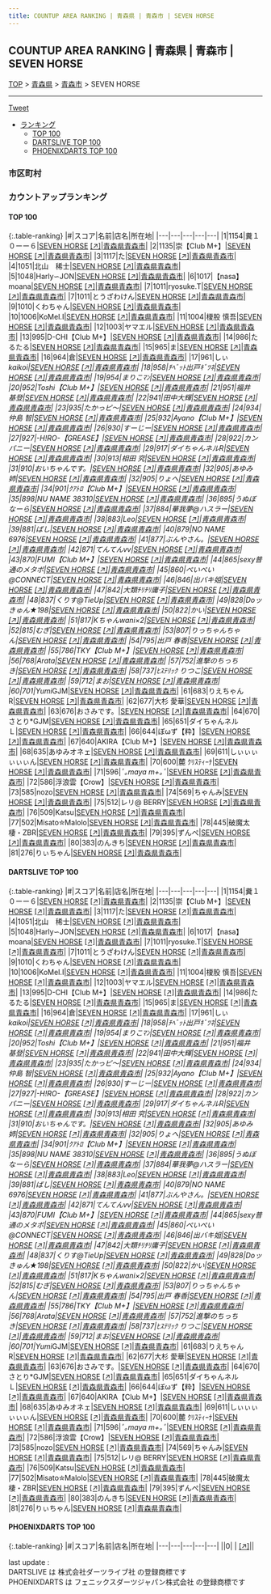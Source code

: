 ```yaml
---
title: COUNTUP AREA RANKING | 青森県 | 青森市 | SEVEN HORSE
---
```

## COUNTUP AREA RANKING | 青森県 | 青森市 | SEVEN HORSE

[TOP](/darts/rank/) > [青森県](/darts/rank/青森県/) > [青森市](/darts/rank/青森県/青森市/) > SEVEN HORSE

___

<a href="https://twitter.com/share?ref_src=twsrc%5Etfw" data-text="COUNTUP AREA RANKING | 青森県青森市SEVEN HORSE" class="twitter-share-button" data-hashtags="DARTSLIVE,PHOENIXDARTS,darts,ダーツ" data-show-count="false">Tweet</a>

* [ランキング](#カウントアップランキング)
    * [TOP 100](#top-100)
    * [DARTSLIVE TOP 100](#dartslive-top-100)
    * [PHOENIXDARTS TOP 100](#phoenixdarts-top-100)

### 市区町村

<ul>

</ul>

### カウントアップランキング

#### TOP 100



{:.table-ranking}
|#|スコア|名前|店名|所在地|
|---|---|---|---|---|
|1|1154|<span class="rank-name-dl">糞１０ーー６</span>|<a href="/darts/rank/shops/f963892b8974731b0d9b047a20a7ba1e.html">SEVEN HORSE</a> <a href="https://search.dartslive.com/jp/shop/f963892b8974731b0d9b047a20a7ba1e">[↗]</a>|<a href="/darts/rank/青森県/青森市">青森県青森市</a>|
|2|1135|<span class="rank-name-dl">崇【Club M+】</span>|<a href="/darts/rank/shops/f963892b8974731b0d9b047a20a7ba1e.html">SEVEN HORSE</a> <a href="https://search.dartslive.com/jp/shop/f963892b8974731b0d9b047a20a7ba1e">[↗]</a>|<a href="/darts/rank/青森県/青森市">青森県青森市</a>|
|3|1117|<span class="rank-name-dl">た</span>|<a href="/darts/rank/shops/f963892b8974731b0d9b047a20a7ba1e.html">SEVEN HORSE</a> <a href="https://search.dartslive.com/jp/shop/f963892b8974731b0d9b047a20a7ba1e">[↗]</a>|<a href="/darts/rank/青森県/青森市">青森県青森市</a>|
|4|1051|<span class="rank-name-dl">北山　稀士</span>|<a href="/darts/rank/shops/f963892b8974731b0d9b047a20a7ba1e.html">SEVEN HORSE</a> <a href="https://search.dartslive.com/jp/shop/f963892b8974731b0d9b047a20a7ba1e">[↗]</a>|<a href="/darts/rank/青森県/青森市">青森県青森市</a>|
|5|1048|<span class="rank-name-dl">Harly∽JON</span>|<a href="/darts/rank/shops/f963892b8974731b0d9b047a20a7ba1e.html">SEVEN HORSE</a> <a href="https://search.dartslive.com/jp/shop/f963892b8974731b0d9b047a20a7ba1e">[↗]</a>|<a href="/darts/rank/青森県/青森市">青森県青森市</a>|
|6|1017|<span class="rank-name-dl">【nasa】moana</span>|<a href="/darts/rank/shops/f963892b8974731b0d9b047a20a7ba1e.html">SEVEN HORSE</a> <a href="https://search.dartslive.com/jp/shop/f963892b8974731b0d9b047a20a7ba1e">[↗]</a>|<a href="/darts/rank/青森県/青森市">青森県青森市</a>|
|7|1011|<span class="rank-name-dl">ryosuke.T</span>|<a href="/darts/rank/shops/f963892b8974731b0d9b047a20a7ba1e.html">SEVEN HORSE</a> <a href="https://search.dartslive.com/jp/shop/f963892b8974731b0d9b047a20a7ba1e">[↗]</a>|<a href="/darts/rank/青森県/青森市">青森県青森市</a>|
|7|1011|<span class="rank-name-dl">とうざわけん</span>|<a href="/darts/rank/shops/f963892b8974731b0d9b047a20a7ba1e.html">SEVEN HORSE</a> <a href="https://search.dartslive.com/jp/shop/f963892b8974731b0d9b047a20a7ba1e">[↗]</a>|<a href="/darts/rank/青森県/青森市">青森県青森市</a>|
|9|1010|<span class="rank-name-dl">くわちゃん</span>|<a href="/darts/rank/shops/f963892b8974731b0d9b047a20a7ba1e.html">SEVEN HORSE</a> <a href="https://search.dartslive.com/jp/shop/f963892b8974731b0d9b047a20a7ba1e">[↗]</a>|<a href="/darts/rank/青森県/青森市">青森県青森市</a>|
|10|1006|<span class="rank-name-dl">KoMeI.I</span>|<a href="/darts/rank/shops/f963892b8974731b0d9b047a20a7ba1e.html">SEVEN HORSE</a> <a href="https://search.dartslive.com/jp/shop/f963892b8974731b0d9b047a20a7ba1e">[↗]</a>|<a href="/darts/rank/青森県/青森市">青森県青森市</a>|
|11|1004|<span class="rank-name-dl">榎股 慎吾</span>|<a href="/darts/rank/shops/f963892b8974731b0d9b047a20a7ba1e.html">SEVEN HORSE</a> <a href="https://search.dartslive.com/jp/shop/f963892b8974731b0d9b047a20a7ba1e">[↗]</a>|<a href="/darts/rank/青森県/青森市">青森県青森市</a>|
|12|1003|<span class="rank-name-dl">ヤマエル</span>|<a href="/darts/rank/shops/f963892b8974731b0d9b047a20a7ba1e.html">SEVEN HORSE</a> <a href="https://search.dartslive.com/jp/shop/f963892b8974731b0d9b047a20a7ba1e">[↗]</a>|<a href="/darts/rank/青森県/青森市">青森県青森市</a>|
|13|995|<span class="rank-name-dl">D-CHI【Club M+】</span>|<a href="/darts/rank/shops/f963892b8974731b0d9b047a20a7ba1e.html">SEVEN HORSE</a> <a href="https://search.dartslive.com/jp/shop/f963892b8974731b0d9b047a20a7ba1e">[↗]</a>|<a href="/darts/rank/青森県/青森市">青森県青森市</a>|
|14|986|<span class="rank-name-dl">たるたる</span>|<a href="/darts/rank/shops/f963892b8974731b0d9b047a20a7ba1e.html">SEVEN HORSE</a> <a href="https://search.dartslive.com/jp/shop/f963892b8974731b0d9b047a20a7ba1e">[↗]</a>|<a href="/darts/rank/青森県/青森市">青森県青森市</a>|
|15|965|<span class="rank-name-dl">ま</span>|<a href="/darts/rank/shops/f963892b8974731b0d9b047a20a7ba1e.html">SEVEN HORSE</a> <a href="https://search.dartslive.com/jp/shop/f963892b8974731b0d9b047a20a7ba1e">[↗]</a>|<a href="/darts/rank/青森県/青森市">青森県青森市</a>|
|16|964|<span class="rank-name-dl">倉</span>|<a href="/darts/rank/shops/f963892b8974731b0d9b047a20a7ba1e.html">SEVEN HORSE</a> <a href="https://search.dartslive.com/jp/shop/f963892b8974731b0d9b047a20a7ba1e">[↗]</a>|<a href="/darts/rank/青森県/青森市">青森県青森市</a>|
|17|961|<span class="rank-name-dl">しぃ*kaikoi</span>|<a href="/darts/rank/shops/f963892b8974731b0d9b047a20a7ba1e.html">SEVEN HORSE</a> <a href="https://search.dartslive.com/jp/shop/f963892b8974731b0d9b047a20a7ba1e">[↗]</a>|<a href="/darts/rank/青森県/青森市">青森県青森市</a>|
|18|958|<span class="rank-name-dl">ﾁﾍﾞｯﾄ出戸ｷﾞﾂﾈ</span>|<a href="/darts/rank/shops/f963892b8974731b0d9b047a20a7ba1e.html">SEVEN HORSE</a> <a href="https://search.dartslive.com/jp/shop/f963892b8974731b0d9b047a20a7ba1e">[↗]</a>|<a href="/darts/rank/青森県/青森市">青森県青森市</a>|
|19|954|<span class="rank-name-dl">まりこﾏﾝ</span>|<a href="/darts/rank/shops/f963892b8974731b0d9b047a20a7ba1e.html">SEVEN HORSE</a> <a href="https://search.dartslive.com/jp/shop/f963892b8974731b0d9b047a20a7ba1e">[↗]</a>|<a href="/darts/rank/青森県/青森市">青森県青森市</a>|
|20|952|<span class="rank-name-dl">Toshi【Club M+】</span>|<a href="/darts/rank/shops/f963892b8974731b0d9b047a20a7ba1e.html">SEVEN HORSE</a> <a href="https://search.dartslive.com/jp/shop/f963892b8974731b0d9b047a20a7ba1e">[↗]</a>|<a href="/darts/rank/青森県/青森市">青森県青森市</a>|
|21|951|<span class="rank-name-dl">福井　基登</span>|<a href="/darts/rank/shops/f963892b8974731b0d9b047a20a7ba1e.html">SEVEN HORSE</a> <a href="https://search.dartslive.com/jp/shop/f963892b8974731b0d9b047a20a7ba1e">[↗]</a>|<a href="/darts/rank/青森県/青森市">青森県青森市</a>|
|22|941|<span class="rank-name-dl">田中大輝</span>|<a href="/darts/rank/shops/f963892b8974731b0d9b047a20a7ba1e.html">SEVEN HORSE</a> <a href="https://search.dartslive.com/jp/shop/f963892b8974731b0d9b047a20a7ba1e">[↗]</a>|<a href="/darts/rank/青森県/青森市">青森県青森市</a>|
|23|935|<span class="rank-name-dl">たかっピ～</span>|<a href="/darts/rank/shops/f963892b8974731b0d9b047a20a7ba1e.html">SEVEN HORSE</a> <a href="https://search.dartslive.com/jp/shop/f963892b8974731b0d9b047a20a7ba1e">[↗]</a>|<a href="/darts/rank/青森県/青森市">青森県青森市</a>|
|24|934|<span class="rank-name-dl">仲島 智</span>|<a href="/darts/rank/shops/f963892b8974731b0d9b047a20a7ba1e.html">SEVEN HORSE</a> <a href="https://search.dartslive.com/jp/shop/f963892b8974731b0d9b047a20a7ba1e">[↗]</a>|<a href="/darts/rank/青森県/青森市">青森県青森市</a>|
|25|932|<span class="rank-name-dl">Ayano【Club M+】</span>|<a href="/darts/rank/shops/f963892b8974731b0d9b047a20a7ba1e.html">SEVEN HORSE</a> <a href="https://search.dartslive.com/jp/shop/f963892b8974731b0d9b047a20a7ba1e">[↗]</a>|<a href="/darts/rank/青森県/青森市">青森県青森市</a>|
|26|930|<span class="rank-name-dl">すーじー</span>|<a href="/darts/rank/shops/f963892b8974731b0d9b047a20a7ba1e.html">SEVEN HORSE</a> <a href="https://search.dartslive.com/jp/shop/f963892b8974731b0d9b047a20a7ba1e">[↗]</a>|<a href="/darts/rank/青森県/青森市">青森県青森市</a>|
|27|927|<span class="rank-name-dl">-H!RO-【GREASE】</span>|<a href="/darts/rank/shops/f963892b8974731b0d9b047a20a7ba1e.html">SEVEN HORSE</a> <a href="https://search.dartslive.com/jp/shop/f963892b8974731b0d9b047a20a7ba1e">[↗]</a>|<a href="/darts/rank/青森県/青森市">青森県青森市</a>|
|28|922|<span class="rank-name-dl">カンパニー</span>|<a href="/darts/rank/shops/f963892b8974731b0d9b047a20a7ba1e.html">SEVEN HORSE</a> <a href="https://search.dartslive.com/jp/shop/f963892b8974731b0d9b047a20a7ba1e">[↗]</a>|<a href="/darts/rank/青森県/青森市">青森県青森市</a>|
|29|917|<span class="rank-name-dl">ダイちゃんネルR</span>|<a href="/darts/rank/shops/f963892b8974731b0d9b047a20a7ba1e.html">SEVEN HORSE</a> <a href="https://search.dartslive.com/jp/shop/f963892b8974731b0d9b047a20a7ba1e">[↗]</a>|<a href="/darts/rank/青森県/青森市">青森県青森市</a>|
|30|913|<span class="rank-name-dl">相田 究</span>|<a href="/darts/rank/shops/f963892b8974731b0d9b047a20a7ba1e.html">SEVEN HORSE</a> <a href="https://search.dartslive.com/jp/shop/f963892b8974731b0d9b047a20a7ba1e">[↗]</a>|<a href="/darts/rank/青森県/青森市">青森県青森市</a>|
|31|910|<span class="rank-name-dl">おいちゃんです。</span>|<a href="/darts/rank/shops/f963892b8974731b0d9b047a20a7ba1e.html">SEVEN HORSE</a> <a href="https://search.dartslive.com/jp/shop/f963892b8974731b0d9b047a20a7ba1e">[↗]</a>|<a href="/darts/rank/青森県/青森市">青森県青森市</a>|
|32|905|<span class="rank-name-dl">あゆみ姉</span>|<a href="/darts/rank/shops/f963892b8974731b0d9b047a20a7ba1e.html">SEVEN HORSE</a> <a href="https://search.dartslive.com/jp/shop/f963892b8974731b0d9b047a20a7ba1e">[↗]</a>|<a href="/darts/rank/青森県/青森市">青森県青森市</a>|
|32|905|<span class="rank-name-dl">りょへ</span>|<a href="/darts/rank/shops/f963892b8974731b0d9b047a20a7ba1e.html">SEVEN HORSE</a> <a href="https://search.dartslive.com/jp/shop/f963892b8974731b0d9b047a20a7ba1e">[↗]</a>|<a href="/darts/rank/青森県/青森市">青森県青森市</a>|
|34|901|<span class="rank-name-dl">ｸｱﾄﾛ【Club M+】</span>|<a href="/darts/rank/shops/f963892b8974731b0d9b047a20a7ba1e.html">SEVEN HORSE</a> <a href="https://search.dartslive.com/jp/shop/f963892b8974731b0d9b047a20a7ba1e">[↗]</a>|<a href="/darts/rank/青森県/青森市">青森県青森市</a>|
|35|898|<span class="rank-name-dl">NU NAME 38310</span>|<a href="/darts/rank/shops/f963892b8974731b0d9b047a20a7ba1e.html">SEVEN HORSE</a> <a href="https://search.dartslive.com/jp/shop/f963892b8974731b0d9b047a20a7ba1e">[↗]</a>|<a href="/darts/rank/青森県/青森市">青森県青森市</a>|
|36|895|<span class="rank-name-dl">うぬぼなーら</span>|<a href="/darts/rank/shops/f963892b8974731b0d9b047a20a7ba1e.html">SEVEN HORSE</a> <a href="https://search.dartslive.com/jp/shop/f963892b8974731b0d9b047a20a7ba1e">[↗]</a>|<a href="/darts/rank/青森県/青森市">青森県青森市</a>|
|37|884|<span class="rank-name-dl">華我夢@ハスラー</span>|<a href="/darts/rank/shops/f963892b8974731b0d9b047a20a7ba1e.html">SEVEN HORSE</a> <a href="https://search.dartslive.com/jp/shop/f963892b8974731b0d9b047a20a7ba1e">[↗]</a>|<a href="/darts/rank/青森県/青森市">青森県青森市</a>|
|38|883|<span class="rank-name-dl">Leo</span>|<a href="/darts/rank/shops/f963892b8974731b0d9b047a20a7ba1e.html">SEVEN HORSE</a> <a href="https://search.dartslive.com/jp/shop/f963892b8974731b0d9b047a20a7ba1e">[↗]</a>|<a href="/darts/rank/青森県/青森市">青森県青森市</a>|
|39|881|<span class="rank-name-dl">ばし</span>|<a href="/darts/rank/shops/f963892b8974731b0d9b047a20a7ba1e.html">SEVEN HORSE</a> <a href="https://search.dartslive.com/jp/shop/f963892b8974731b0d9b047a20a7ba1e">[↗]</a>|<a href="/darts/rank/青森県/青森市">青森県青森市</a>|
|40|879|<span class="rank-name-dl">NO NAME 6976</span>|<a href="/darts/rank/shops/f963892b8974731b0d9b047a20a7ba1e.html">SEVEN HORSE</a> <a href="https://search.dartslive.com/jp/shop/f963892b8974731b0d9b047a20a7ba1e">[↗]</a>|<a href="/darts/rank/青森県/青森市">青森県青森市</a>|
|41|877|<span class="rank-name-dl">ぶんやさん。</span>|<a href="/darts/rank/shops/f963892b8974731b0d9b047a20a7ba1e.html">SEVEN HORSE</a> <a href="https://search.dartslive.com/jp/shop/f963892b8974731b0d9b047a20a7ba1e">[↗]</a>|<a href="/darts/rank/青森県/青森市">青森県青森市</a>|
|42|871|<span class="rank-name-dl">てんてんvv</span>|<a href="/darts/rank/shops/f963892b8974731b0d9b047a20a7ba1e.html">SEVEN HORSE</a> <a href="https://search.dartslive.com/jp/shop/f963892b8974731b0d9b047a20a7ba1e">[↗]</a>|<a href="/darts/rank/青森県/青森市">青森県青森市</a>|
|43|870|<span class="rank-name-dl">FUMI【Club M+】</span>|<a href="/darts/rank/shops/f963892b8974731b0d9b047a20a7ba1e.html">SEVEN HORSE</a> <a href="https://search.dartslive.com/jp/shop/f963892b8974731b0d9b047a20a7ba1e">[↗]</a>|<a href="/darts/rank/青森県/青森市">青森県青森市</a>|
|44|865|<span class="rank-name-dl">sexy普通のメタボ</span>|<a href="/darts/rank/shops/f963892b8974731b0d9b047a20a7ba1e.html">SEVEN HORSE</a> <a href="https://search.dartslive.com/jp/shop/f963892b8974731b0d9b047a20a7ba1e">[↗]</a>|<a href="/darts/rank/青森県/青森市">青森県青森市</a>|
|45|860|<span class="rank-name-dl">ぺいぺい@CONNECT</span>|<a href="/darts/rank/shops/f963892b8974731b0d9b047a20a7ba1e.html">SEVEN HORSE</a> <a href="https://search.dartslive.com/jp/shop/f963892b8974731b0d9b047a20a7ba1e">[↗]</a>|<a href="/darts/rank/青森県/青森市">青森県青森市</a>|
|46|846|<span class="rank-name-dl">出バキ姐</span>|<a href="/darts/rank/shops/f963892b8974731b0d9b047a20a7ba1e.html">SEVEN HORSE</a> <a href="https://search.dartslive.com/jp/shop/f963892b8974731b0d9b047a20a7ba1e">[↗]</a>|<a href="/darts/rank/青森県/青森市">青森県青森市</a>|
|47|842|<span class="rank-name-dl">大類ﾁﾘﾁﾘ庸子</span>|<a href="/darts/rank/shops/f963892b8974731b0d9b047a20a7ba1e.html">SEVEN HORSE</a> <a href="https://search.dartslive.com/jp/shop/f963892b8974731b0d9b047a20a7ba1e">[↗]</a>|<a href="/darts/rank/青森県/青森市">青森県青森市</a>|
|48|837|<span class="rank-name-dl">くりす@TieUp</span>|<a href="/darts/rank/shops/f963892b8974731b0d9b047a20a7ba1e.html">SEVEN HORSE</a> <a href="https://search.dartslive.com/jp/shop/f963892b8974731b0d9b047a20a7ba1e">[↗]</a>|<a href="/darts/rank/青森県/青森市">青森県青森市</a>|
|49|828|<span class="rank-name-dl">Doッきゅん★198</span>|<a href="/darts/rank/shops/f963892b8974731b0d9b047a20a7ba1e.html">SEVEN HORSE</a> <a href="https://search.dartslive.com/jp/shop/f963892b8974731b0d9b047a20a7ba1e">[↗]</a>|<a href="/darts/rank/青森県/青森市">青森県青森市</a>|
|50|822|<span class="rank-name-dl">かい</span>|<a href="/darts/rank/shops/f963892b8974731b0d9b047a20a7ba1e.html">SEVEN HORSE</a> <a href="https://search.dartslive.com/jp/shop/f963892b8974731b0d9b047a20a7ba1e">[↗]</a>|<a href="/darts/rank/青森県/青森市">青森県青森市</a>|
|51|817|<span class="rank-name-dl">Kちゃんwani×2</span>|<a href="/darts/rank/shops/f963892b8974731b0d9b047a20a7ba1e.html">SEVEN HORSE</a> <a href="https://search.dartslive.com/jp/shop/f963892b8974731b0d9b047a20a7ba1e">[↗]</a>|<a href="/darts/rank/青森県/青森市">青森県青森市</a>|
|52|815|<span class="rank-name-dl">むぎ</span>|<a href="/darts/rank/shops/f963892b8974731b0d9b047a20a7ba1e.html">SEVEN HORSE</a> <a href="https://search.dartslive.com/jp/shop/f963892b8974731b0d9b047a20a7ba1e">[↗]</a>|<a href="/darts/rank/青森県/青森市">青森県青森市</a>|
|53|807|<span class="rank-name-dl">りっちゃんちゃん</span>|<a href="/darts/rank/shops/f963892b8974731b0d9b047a20a7ba1e.html">SEVEN HORSE</a> <a href="https://search.dartslive.com/jp/shop/f963892b8974731b0d9b047a20a7ba1e">[↗]</a>|<a href="/darts/rank/青森県/青森市">青森県青森市</a>|
|54|795|<span class="rank-name-dl">出戸 春香</span>|<a href="/darts/rank/shops/f963892b8974731b0d9b047a20a7ba1e.html">SEVEN HORSE</a> <a href="https://search.dartslive.com/jp/shop/f963892b8974731b0d9b047a20a7ba1e">[↗]</a>|<a href="/darts/rank/青森県/青森市">青森県青森市</a>|
|55|786|<span class="rank-name-dl">TKY【Club M+】</span>|<a href="/darts/rank/shops/f963892b8974731b0d9b047a20a7ba1e.html">SEVEN HORSE</a> <a href="https://search.dartslive.com/jp/shop/f963892b8974731b0d9b047a20a7ba1e">[↗]</a>|<a href="/darts/rank/青森県/青森市">青森県青森市</a>|
|56|768|<span class="rank-name-dl">Arata</span>|<a href="/darts/rank/shops/f963892b8974731b0d9b047a20a7ba1e.html">SEVEN HORSE</a> <a href="https://search.dartslive.com/jp/shop/f963892b8974731b0d9b047a20a7ba1e">[↗]</a>|<a href="/darts/rank/青森県/青森市">青森県青森市</a>|
|57|752|<span class="rank-name-dl">進撃のちっちき</span>|<a href="/darts/rank/shops/f963892b8974731b0d9b047a20a7ba1e.html">SEVEN HORSE</a> <a href="https://search.dartslive.com/jp/shop/f963892b8974731b0d9b047a20a7ba1e">[↗]</a>|<a href="/darts/rank/青森県/青森市">青森県青森市</a>|
|58|737|<span class="rank-name-dl">ﾋｽﾃﾘｯｸ りつこ</span>|<a href="/darts/rank/shops/f963892b8974731b0d9b047a20a7ba1e.html">SEVEN HORSE</a> <a href="https://search.dartslive.com/jp/shop/f963892b8974731b0d9b047a20a7ba1e">[↗]</a>|<a href="/darts/rank/青森県/青森市">青森県青森市</a>|
|59|712|<span class="rank-name-dl">まお</span>|<a href="/darts/rank/shops/f963892b8974731b0d9b047a20a7ba1e.html">SEVEN HORSE</a> <a href="https://search.dartslive.com/jp/shop/f963892b8974731b0d9b047a20a7ba1e">[↗]</a>|<a href="/darts/rank/青森県/青森市">青森県青森市</a>|
|60|701|<span class="rank-name-dl">Yumi*GJM</span>|<a href="/darts/rank/shops/f963892b8974731b0d9b047a20a7ba1e.html">SEVEN HORSE</a> <a href="https://search.dartslive.com/jp/shop/f963892b8974731b0d9b047a20a7ba1e">[↗]</a>|<a href="/darts/rank/青森県/青森市">青森県青森市</a>|
|61|683|<span class="rank-name-dl">りえちゃんR</span>|<a href="/darts/rank/shops/f963892b8974731b0d9b047a20a7ba1e.html">SEVEN HORSE</a> <a href="https://search.dartslive.com/jp/shop/f963892b8974731b0d9b047a20a7ba1e">[↗]</a>|<a href="/darts/rank/青森県/青森市">青森県青森市</a>|
|62|677|<span class="rank-name-dl">大杉 愛華</span>|<a href="/darts/rank/shops/f963892b8974731b0d9b047a20a7ba1e.html">SEVEN HORSE</a> <a href="https://search.dartslive.com/jp/shop/f963892b8974731b0d9b047a20a7ba1e">[↗]</a>|<a href="/darts/rank/青森県/青森市">青森県青森市</a>|
|63|676|<span class="rank-name-dl">おさみです。</span>|<a href="/darts/rank/shops/f963892b8974731b0d9b047a20a7ba1e.html">SEVEN HORSE</a> <a href="https://search.dartslive.com/jp/shop/f963892b8974731b0d9b047a20a7ba1e">[↗]</a>|<a href="/darts/rank/青森県/青森市">青森県青森市</a>|
|64|670|<span class="rank-name-dl">さとり*GJM</span>|<a href="/darts/rank/shops/f963892b8974731b0d9b047a20a7ba1e.html">SEVEN HORSE</a> <a href="https://search.dartslive.com/jp/shop/f963892b8974731b0d9b047a20a7ba1e">[↗]</a>|<a href="/darts/rank/青森県/青森市">青森県青森市</a>|
|65|651|<span class="rank-name-dl">ダイちゃんネルＬ</span>|<a href="/darts/rank/shops/f963892b8974731b0d9b047a20a7ba1e.html">SEVEN HORSE</a> <a href="https://search.dartslive.com/jp/shop/f963892b8974731b0d9b047a20a7ba1e">[↗]</a>|<a href="/darts/rank/青森県/青森市">青森県青森市</a>|
|66|644|<span class="rank-name-dl">ぼωず【粋】</span>|<a href="/darts/rank/shops/f963892b8974731b0d9b047a20a7ba1e.html">SEVEN HORSE</a> <a href="https://search.dartslive.com/jp/shop/f963892b8974731b0d9b047a20a7ba1e">[↗]</a>|<a href="/darts/rank/青森県/青森市">青森県青森市</a>|
|67|640|<span class="rank-name-dl">AKIRA【Club M+】</span>|<a href="/darts/rank/shops/f963892b8974731b0d9b047a20a7ba1e.html">SEVEN HORSE</a> <a href="https://search.dartslive.com/jp/shop/f963892b8974731b0d9b047a20a7ba1e">[↗]</a>|<a href="/darts/rank/青森県/青森市">青森県青森市</a>|
|68|635|<span class="rank-name-dl">あゆみオネェ</span>|<a href="/darts/rank/shops/f963892b8974731b0d9b047a20a7ba1e.html">SEVEN HORSE</a> <a href="https://search.dartslive.com/jp/shop/f963892b8974731b0d9b047a20a7ba1e">[↗]</a>|<a href="/darts/rank/青森県/青森市">青森県青森市</a>|
|69|611|<span class="rank-name-dl">しぃぃぃぃぃぃん</span>|<a href="/darts/rank/shops/f963892b8974731b0d9b047a20a7ba1e.html">SEVEN HORSE</a> <a href="https://search.dartslive.com/jp/shop/f963892b8974731b0d9b047a20a7ba1e">[↗]</a>|<a href="/darts/rank/青森県/青森市">青森県青森市</a>|
|70|600|<span class="rank-name-dl">麓 ｸﾘｽﾃｨｰﾅ</span>|<a href="/darts/rank/shops/f963892b8974731b0d9b047a20a7ba1e.html">SEVEN HORSE</a> <a href="https://search.dartslive.com/jp/shop/f963892b8974731b0d9b047a20a7ba1e">[↗]</a>|<a href="/darts/rank/青森県/青森市">青森県青森市</a>|
|71|596|<span class="rank-name-dl">*ﾟ｡maya m+｡ﾟ*</span>|<a href="/darts/rank/shops/f963892b8974731b0d9b047a20a7ba1e.html">SEVEN HORSE</a> <a href="https://search.dartslive.com/jp/shop/f963892b8974731b0d9b047a20a7ba1e">[↗]</a>|<a href="/darts/rank/青森県/青森市">青森県青森市</a>|
|72|586|<span class="rank-name-dl">浮浪雲【Crow】</span>|<a href="/darts/rank/shops/f963892b8974731b0d9b047a20a7ba1e.html">SEVEN HORSE</a> <a href="https://search.dartslive.com/jp/shop/f963892b8974731b0d9b047a20a7ba1e">[↗]</a>|<a href="/darts/rank/青森県/青森市">青森県青森市</a>|
|73|585|<span class="rank-name-dl">nozo</span>|<a href="/darts/rank/shops/f963892b8974731b0d9b047a20a7ba1e.html">SEVEN HORSE</a> <a href="https://search.dartslive.com/jp/shop/f963892b8974731b0d9b047a20a7ba1e">[↗]</a>|<a href="/darts/rank/青森県/青森市">青森県青森市</a>|
|74|569|<span class="rank-name-dl">ちゃんみ</span>|<a href="/darts/rank/shops/f963892b8974731b0d9b047a20a7ba1e.html">SEVEN HORSE</a> <a href="https://search.dartslive.com/jp/shop/f963892b8974731b0d9b047a20a7ba1e">[↗]</a>|<a href="/darts/rank/青森県/青森市">青森県青森市</a>|
|75|512|<span class="rank-name-dl">レリ@ BERRY</span>|<a href="/darts/rank/shops/f963892b8974731b0d9b047a20a7ba1e.html">SEVEN HORSE</a> <a href="https://search.dartslive.com/jp/shop/f963892b8974731b0d9b047a20a7ba1e">[↗]</a>|<a href="/darts/rank/青森県/青森市">青森県青森市</a>|
|76|509|<span class="rank-name-dl">Katsu</span>|<a href="/darts/rank/shops/f963892b8974731b0d9b047a20a7ba1e.html">SEVEN HORSE</a> <a href="https://search.dartslive.com/jp/shop/f963892b8974731b0d9b047a20a7ba1e">[↗]</a>|<a href="/darts/rank/青森県/青森市">青森県青森市</a>|
|77|502|<span class="rank-name-dl">Misato✮Malolo</span>|<a href="/darts/rank/shops/f963892b8974731b0d9b047a20a7ba1e.html">SEVEN HORSE</a> <a href="https://search.dartslive.com/jp/shop/f963892b8974731b0d9b047a20a7ba1e">[↗]</a>|<a href="/darts/rank/青森県/青森市">青森県青森市</a>|
|78|445|<span class="rank-name-dl">破魔太棲・ZBR</span>|<a href="/darts/rank/shops/f963892b8974731b0d9b047a20a7ba1e.html">SEVEN HORSE</a> <a href="https://search.dartslive.com/jp/shop/f963892b8974731b0d9b047a20a7ba1e">[↗]</a>|<a href="/darts/rank/青森県/青森市">青森県青森市</a>|
|79|395|<span class="rank-name-dl">ずんぺ</span>|<a href="/darts/rank/shops/f963892b8974731b0d9b047a20a7ba1e.html">SEVEN HORSE</a> <a href="https://search.dartslive.com/jp/shop/f963892b8974731b0d9b047a20a7ba1e">[↗]</a>|<a href="/darts/rank/青森県/青森市">青森県青森市</a>|
|80|383|<span class="rank-name-dl">のんきち</span>|<a href="/darts/rank/shops/f963892b8974731b0d9b047a20a7ba1e.html">SEVEN HORSE</a> <a href="https://search.dartslive.com/jp/shop/f963892b8974731b0d9b047a20a7ba1e">[↗]</a>|<a href="/darts/rank/青森県/青森市">青森県青森市</a>|
|81|276|<span class="rank-name-dl">りぃちゃん</span>|<a href="/darts/rank/shops/f963892b8974731b0d9b047a20a7ba1e.html">SEVEN HORSE</a> <a href="https://search.dartslive.com/jp/shop/f963892b8974731b0d9b047a20a7ba1e">[↗]</a>|<a href="/darts/rank/青森県/青森市">青森県青森市</a>|


#### DARTSLIVE TOP 100



{:.table-ranking}
|#|スコア|名前|店名|所在地|
|---|---|---|---|---|
|1|1154|<span class="rank-name-dl">糞１０ーー６</span>|<a href="/darts/rank/shops/f963892b8974731b0d9b047a20a7ba1e.html">SEVEN HORSE</a> <a href="https://search.dartslive.com/jp/shop/f963892b8974731b0d9b047a20a7ba1e">[↗]</a>|<a href="/darts/rank/青森県/青森市">青森県青森市</a>|
|2|1135|<span class="rank-name-dl">崇【Club M+】</span>|<a href="/darts/rank/shops/f963892b8974731b0d9b047a20a7ba1e.html">SEVEN HORSE</a> <a href="https://search.dartslive.com/jp/shop/f963892b8974731b0d9b047a20a7ba1e">[↗]</a>|<a href="/darts/rank/青森県/青森市">青森県青森市</a>|
|3|1117|<span class="rank-name-dl">た</span>|<a href="/darts/rank/shops/f963892b8974731b0d9b047a20a7ba1e.html">SEVEN HORSE</a> <a href="https://search.dartslive.com/jp/shop/f963892b8974731b0d9b047a20a7ba1e">[↗]</a>|<a href="/darts/rank/青森県/青森市">青森県青森市</a>|
|4|1051|<span class="rank-name-dl">北山　稀士</span>|<a href="/darts/rank/shops/f963892b8974731b0d9b047a20a7ba1e.html">SEVEN HORSE</a> <a href="https://search.dartslive.com/jp/shop/f963892b8974731b0d9b047a20a7ba1e">[↗]</a>|<a href="/darts/rank/青森県/青森市">青森県青森市</a>|
|5|1048|<span class="rank-name-dl">Harly∽JON</span>|<a href="/darts/rank/shops/f963892b8974731b0d9b047a20a7ba1e.html">SEVEN HORSE</a> <a href="https://search.dartslive.com/jp/shop/f963892b8974731b0d9b047a20a7ba1e">[↗]</a>|<a href="/darts/rank/青森県/青森市">青森県青森市</a>|
|6|1017|<span class="rank-name-dl">【nasa】moana</span>|<a href="/darts/rank/shops/f963892b8974731b0d9b047a20a7ba1e.html">SEVEN HORSE</a> <a href="https://search.dartslive.com/jp/shop/f963892b8974731b0d9b047a20a7ba1e">[↗]</a>|<a href="/darts/rank/青森県/青森市">青森県青森市</a>|
|7|1011|<span class="rank-name-dl">ryosuke.T</span>|<a href="/darts/rank/shops/f963892b8974731b0d9b047a20a7ba1e.html">SEVEN HORSE</a> <a href="https://search.dartslive.com/jp/shop/f963892b8974731b0d9b047a20a7ba1e">[↗]</a>|<a href="/darts/rank/青森県/青森市">青森県青森市</a>|
|7|1011|<span class="rank-name-dl">とうざわけん</span>|<a href="/darts/rank/shops/f963892b8974731b0d9b047a20a7ba1e.html">SEVEN HORSE</a> <a href="https://search.dartslive.com/jp/shop/f963892b8974731b0d9b047a20a7ba1e">[↗]</a>|<a href="/darts/rank/青森県/青森市">青森県青森市</a>|
|9|1010|<span class="rank-name-dl">くわちゃん</span>|<a href="/darts/rank/shops/f963892b8974731b0d9b047a20a7ba1e.html">SEVEN HORSE</a> <a href="https://search.dartslive.com/jp/shop/f963892b8974731b0d9b047a20a7ba1e">[↗]</a>|<a href="/darts/rank/青森県/青森市">青森県青森市</a>|
|10|1006|<span class="rank-name-dl">KoMeI.I</span>|<a href="/darts/rank/shops/f963892b8974731b0d9b047a20a7ba1e.html">SEVEN HORSE</a> <a href="https://search.dartslive.com/jp/shop/f963892b8974731b0d9b047a20a7ba1e">[↗]</a>|<a href="/darts/rank/青森県/青森市">青森県青森市</a>|
|11|1004|<span class="rank-name-dl">榎股 慎吾</span>|<a href="/darts/rank/shops/f963892b8974731b0d9b047a20a7ba1e.html">SEVEN HORSE</a> <a href="https://search.dartslive.com/jp/shop/f963892b8974731b0d9b047a20a7ba1e">[↗]</a>|<a href="/darts/rank/青森県/青森市">青森県青森市</a>|
|12|1003|<span class="rank-name-dl">ヤマエル</span>|<a href="/darts/rank/shops/f963892b8974731b0d9b047a20a7ba1e.html">SEVEN HORSE</a> <a href="https://search.dartslive.com/jp/shop/f963892b8974731b0d9b047a20a7ba1e">[↗]</a>|<a href="/darts/rank/青森県/青森市">青森県青森市</a>|
|13|995|<span class="rank-name-dl">D-CHI【Club M+】</span>|<a href="/darts/rank/shops/f963892b8974731b0d9b047a20a7ba1e.html">SEVEN HORSE</a> <a href="https://search.dartslive.com/jp/shop/f963892b8974731b0d9b047a20a7ba1e">[↗]</a>|<a href="/darts/rank/青森県/青森市">青森県青森市</a>|
|14|986|<span class="rank-name-dl">たるたる</span>|<a href="/darts/rank/shops/f963892b8974731b0d9b047a20a7ba1e.html">SEVEN HORSE</a> <a href="https://search.dartslive.com/jp/shop/f963892b8974731b0d9b047a20a7ba1e">[↗]</a>|<a href="/darts/rank/青森県/青森市">青森県青森市</a>|
|15|965|<span class="rank-name-dl">ま</span>|<a href="/darts/rank/shops/f963892b8974731b0d9b047a20a7ba1e.html">SEVEN HORSE</a> <a href="https://search.dartslive.com/jp/shop/f963892b8974731b0d9b047a20a7ba1e">[↗]</a>|<a href="/darts/rank/青森県/青森市">青森県青森市</a>|
|16|964|<span class="rank-name-dl">倉</span>|<a href="/darts/rank/shops/f963892b8974731b0d9b047a20a7ba1e.html">SEVEN HORSE</a> <a href="https://search.dartslive.com/jp/shop/f963892b8974731b0d9b047a20a7ba1e">[↗]</a>|<a href="/darts/rank/青森県/青森市">青森県青森市</a>|
|17|961|<span class="rank-name-dl">しぃ*kaikoi</span>|<a href="/darts/rank/shops/f963892b8974731b0d9b047a20a7ba1e.html">SEVEN HORSE</a> <a href="https://search.dartslive.com/jp/shop/f963892b8974731b0d9b047a20a7ba1e">[↗]</a>|<a href="/darts/rank/青森県/青森市">青森県青森市</a>|
|18|958|<span class="rank-name-dl">ﾁﾍﾞｯﾄ出戸ｷﾞﾂﾈ</span>|<a href="/darts/rank/shops/f963892b8974731b0d9b047a20a7ba1e.html">SEVEN HORSE</a> <a href="https://search.dartslive.com/jp/shop/f963892b8974731b0d9b047a20a7ba1e">[↗]</a>|<a href="/darts/rank/青森県/青森市">青森県青森市</a>|
|19|954|<span class="rank-name-dl">まりこﾏﾝ</span>|<a href="/darts/rank/shops/f963892b8974731b0d9b047a20a7ba1e.html">SEVEN HORSE</a> <a href="https://search.dartslive.com/jp/shop/f963892b8974731b0d9b047a20a7ba1e">[↗]</a>|<a href="/darts/rank/青森県/青森市">青森県青森市</a>|
|20|952|<span class="rank-name-dl">Toshi【Club M+】</span>|<a href="/darts/rank/shops/f963892b8974731b0d9b047a20a7ba1e.html">SEVEN HORSE</a> <a href="https://search.dartslive.com/jp/shop/f963892b8974731b0d9b047a20a7ba1e">[↗]</a>|<a href="/darts/rank/青森県/青森市">青森県青森市</a>|
|21|951|<span class="rank-name-dl">福井　基登</span>|<a href="/darts/rank/shops/f963892b8974731b0d9b047a20a7ba1e.html">SEVEN HORSE</a> <a href="https://search.dartslive.com/jp/shop/f963892b8974731b0d9b047a20a7ba1e">[↗]</a>|<a href="/darts/rank/青森県/青森市">青森県青森市</a>|
|22|941|<span class="rank-name-dl">田中大輝</span>|<a href="/darts/rank/shops/f963892b8974731b0d9b047a20a7ba1e.html">SEVEN HORSE</a> <a href="https://search.dartslive.com/jp/shop/f963892b8974731b0d9b047a20a7ba1e">[↗]</a>|<a href="/darts/rank/青森県/青森市">青森県青森市</a>|
|23|935|<span class="rank-name-dl">たかっピ～</span>|<a href="/darts/rank/shops/f963892b8974731b0d9b047a20a7ba1e.html">SEVEN HORSE</a> <a href="https://search.dartslive.com/jp/shop/f963892b8974731b0d9b047a20a7ba1e">[↗]</a>|<a href="/darts/rank/青森県/青森市">青森県青森市</a>|
|24|934|<span class="rank-name-dl">仲島 智</span>|<a href="/darts/rank/shops/f963892b8974731b0d9b047a20a7ba1e.html">SEVEN HORSE</a> <a href="https://search.dartslive.com/jp/shop/f963892b8974731b0d9b047a20a7ba1e">[↗]</a>|<a href="/darts/rank/青森県/青森市">青森県青森市</a>|
|25|932|<span class="rank-name-dl">Ayano【Club M+】</span>|<a href="/darts/rank/shops/f963892b8974731b0d9b047a20a7ba1e.html">SEVEN HORSE</a> <a href="https://search.dartslive.com/jp/shop/f963892b8974731b0d9b047a20a7ba1e">[↗]</a>|<a href="/darts/rank/青森県/青森市">青森県青森市</a>|
|26|930|<span class="rank-name-dl">すーじー</span>|<a href="/darts/rank/shops/f963892b8974731b0d9b047a20a7ba1e.html">SEVEN HORSE</a> <a href="https://search.dartslive.com/jp/shop/f963892b8974731b0d9b047a20a7ba1e">[↗]</a>|<a href="/darts/rank/青森県/青森市">青森県青森市</a>|
|27|927|<span class="rank-name-dl">-H!RO-【GREASE】</span>|<a href="/darts/rank/shops/f963892b8974731b0d9b047a20a7ba1e.html">SEVEN HORSE</a> <a href="https://search.dartslive.com/jp/shop/f963892b8974731b0d9b047a20a7ba1e">[↗]</a>|<a href="/darts/rank/青森県/青森市">青森県青森市</a>|
|28|922|<span class="rank-name-dl">カンパニー</span>|<a href="/darts/rank/shops/f963892b8974731b0d9b047a20a7ba1e.html">SEVEN HORSE</a> <a href="https://search.dartslive.com/jp/shop/f963892b8974731b0d9b047a20a7ba1e">[↗]</a>|<a href="/darts/rank/青森県/青森市">青森県青森市</a>|
|29|917|<span class="rank-name-dl">ダイちゃんネルR</span>|<a href="/darts/rank/shops/f963892b8974731b0d9b047a20a7ba1e.html">SEVEN HORSE</a> <a href="https://search.dartslive.com/jp/shop/f963892b8974731b0d9b047a20a7ba1e">[↗]</a>|<a href="/darts/rank/青森県/青森市">青森県青森市</a>|
|30|913|<span class="rank-name-dl">相田 究</span>|<a href="/darts/rank/shops/f963892b8974731b0d9b047a20a7ba1e.html">SEVEN HORSE</a> <a href="https://search.dartslive.com/jp/shop/f963892b8974731b0d9b047a20a7ba1e">[↗]</a>|<a href="/darts/rank/青森県/青森市">青森県青森市</a>|
|31|910|<span class="rank-name-dl">おいちゃんです。</span>|<a href="/darts/rank/shops/f963892b8974731b0d9b047a20a7ba1e.html">SEVEN HORSE</a> <a href="https://search.dartslive.com/jp/shop/f963892b8974731b0d9b047a20a7ba1e">[↗]</a>|<a href="/darts/rank/青森県/青森市">青森県青森市</a>|
|32|905|<span class="rank-name-dl">あゆみ姉</span>|<a href="/darts/rank/shops/f963892b8974731b0d9b047a20a7ba1e.html">SEVEN HORSE</a> <a href="https://search.dartslive.com/jp/shop/f963892b8974731b0d9b047a20a7ba1e">[↗]</a>|<a href="/darts/rank/青森県/青森市">青森県青森市</a>|
|32|905|<span class="rank-name-dl">りょへ</span>|<a href="/darts/rank/shops/f963892b8974731b0d9b047a20a7ba1e.html">SEVEN HORSE</a> <a href="https://search.dartslive.com/jp/shop/f963892b8974731b0d9b047a20a7ba1e">[↗]</a>|<a href="/darts/rank/青森県/青森市">青森県青森市</a>|
|34|901|<span class="rank-name-dl">ｸｱﾄﾛ【Club M+】</span>|<a href="/darts/rank/shops/f963892b8974731b0d9b047a20a7ba1e.html">SEVEN HORSE</a> <a href="https://search.dartslive.com/jp/shop/f963892b8974731b0d9b047a20a7ba1e">[↗]</a>|<a href="/darts/rank/青森県/青森市">青森県青森市</a>|
|35|898|<span class="rank-name-dl">NU NAME 38310</span>|<a href="/darts/rank/shops/f963892b8974731b0d9b047a20a7ba1e.html">SEVEN HORSE</a> <a href="https://search.dartslive.com/jp/shop/f963892b8974731b0d9b047a20a7ba1e">[↗]</a>|<a href="/darts/rank/青森県/青森市">青森県青森市</a>|
|36|895|<span class="rank-name-dl">うぬぼなーら</span>|<a href="/darts/rank/shops/f963892b8974731b0d9b047a20a7ba1e.html">SEVEN HORSE</a> <a href="https://search.dartslive.com/jp/shop/f963892b8974731b0d9b047a20a7ba1e">[↗]</a>|<a href="/darts/rank/青森県/青森市">青森県青森市</a>|
|37|884|<span class="rank-name-dl">華我夢@ハスラー</span>|<a href="/darts/rank/shops/f963892b8974731b0d9b047a20a7ba1e.html">SEVEN HORSE</a> <a href="https://search.dartslive.com/jp/shop/f963892b8974731b0d9b047a20a7ba1e">[↗]</a>|<a href="/darts/rank/青森県/青森市">青森県青森市</a>|
|38|883|<span class="rank-name-dl">Leo</span>|<a href="/darts/rank/shops/f963892b8974731b0d9b047a20a7ba1e.html">SEVEN HORSE</a> <a href="https://search.dartslive.com/jp/shop/f963892b8974731b0d9b047a20a7ba1e">[↗]</a>|<a href="/darts/rank/青森県/青森市">青森県青森市</a>|
|39|881|<span class="rank-name-dl">ばし</span>|<a href="/darts/rank/shops/f963892b8974731b0d9b047a20a7ba1e.html">SEVEN HORSE</a> <a href="https://search.dartslive.com/jp/shop/f963892b8974731b0d9b047a20a7ba1e">[↗]</a>|<a href="/darts/rank/青森県/青森市">青森県青森市</a>|
|40|879|<span class="rank-name-dl">NO NAME 6976</span>|<a href="/darts/rank/shops/f963892b8974731b0d9b047a20a7ba1e.html">SEVEN HORSE</a> <a href="https://search.dartslive.com/jp/shop/f963892b8974731b0d9b047a20a7ba1e">[↗]</a>|<a href="/darts/rank/青森県/青森市">青森県青森市</a>|
|41|877|<span class="rank-name-dl">ぶんやさん。</span>|<a href="/darts/rank/shops/f963892b8974731b0d9b047a20a7ba1e.html">SEVEN HORSE</a> <a href="https://search.dartslive.com/jp/shop/f963892b8974731b0d9b047a20a7ba1e">[↗]</a>|<a href="/darts/rank/青森県/青森市">青森県青森市</a>|
|42|871|<span class="rank-name-dl">てんてんvv</span>|<a href="/darts/rank/shops/f963892b8974731b0d9b047a20a7ba1e.html">SEVEN HORSE</a> <a href="https://search.dartslive.com/jp/shop/f963892b8974731b0d9b047a20a7ba1e">[↗]</a>|<a href="/darts/rank/青森県/青森市">青森県青森市</a>|
|43|870|<span class="rank-name-dl">FUMI【Club M+】</span>|<a href="/darts/rank/shops/f963892b8974731b0d9b047a20a7ba1e.html">SEVEN HORSE</a> <a href="https://search.dartslive.com/jp/shop/f963892b8974731b0d9b047a20a7ba1e">[↗]</a>|<a href="/darts/rank/青森県/青森市">青森県青森市</a>|
|44|865|<span class="rank-name-dl">sexy普通のメタボ</span>|<a href="/darts/rank/shops/f963892b8974731b0d9b047a20a7ba1e.html">SEVEN HORSE</a> <a href="https://search.dartslive.com/jp/shop/f963892b8974731b0d9b047a20a7ba1e">[↗]</a>|<a href="/darts/rank/青森県/青森市">青森県青森市</a>|
|45|860|<span class="rank-name-dl">ぺいぺい@CONNECT</span>|<a href="/darts/rank/shops/f963892b8974731b0d9b047a20a7ba1e.html">SEVEN HORSE</a> <a href="https://search.dartslive.com/jp/shop/f963892b8974731b0d9b047a20a7ba1e">[↗]</a>|<a href="/darts/rank/青森県/青森市">青森県青森市</a>|
|46|846|<span class="rank-name-dl">出バキ姐</span>|<a href="/darts/rank/shops/f963892b8974731b0d9b047a20a7ba1e.html">SEVEN HORSE</a> <a href="https://search.dartslive.com/jp/shop/f963892b8974731b0d9b047a20a7ba1e">[↗]</a>|<a href="/darts/rank/青森県/青森市">青森県青森市</a>|
|47|842|<span class="rank-name-dl">大類ﾁﾘﾁﾘ庸子</span>|<a href="/darts/rank/shops/f963892b8974731b0d9b047a20a7ba1e.html">SEVEN HORSE</a> <a href="https://search.dartslive.com/jp/shop/f963892b8974731b0d9b047a20a7ba1e">[↗]</a>|<a href="/darts/rank/青森県/青森市">青森県青森市</a>|
|48|837|<span class="rank-name-dl">くりす@TieUp</span>|<a href="/darts/rank/shops/f963892b8974731b0d9b047a20a7ba1e.html">SEVEN HORSE</a> <a href="https://search.dartslive.com/jp/shop/f963892b8974731b0d9b047a20a7ba1e">[↗]</a>|<a href="/darts/rank/青森県/青森市">青森県青森市</a>|
|49|828|<span class="rank-name-dl">Doッきゅん★198</span>|<a href="/darts/rank/shops/f963892b8974731b0d9b047a20a7ba1e.html">SEVEN HORSE</a> <a href="https://search.dartslive.com/jp/shop/f963892b8974731b0d9b047a20a7ba1e">[↗]</a>|<a href="/darts/rank/青森県/青森市">青森県青森市</a>|
|50|822|<span class="rank-name-dl">かい</span>|<a href="/darts/rank/shops/f963892b8974731b0d9b047a20a7ba1e.html">SEVEN HORSE</a> <a href="https://search.dartslive.com/jp/shop/f963892b8974731b0d9b047a20a7ba1e">[↗]</a>|<a href="/darts/rank/青森県/青森市">青森県青森市</a>|
|51|817|<span class="rank-name-dl">Kちゃんwani×2</span>|<a href="/darts/rank/shops/f963892b8974731b0d9b047a20a7ba1e.html">SEVEN HORSE</a> <a href="https://search.dartslive.com/jp/shop/f963892b8974731b0d9b047a20a7ba1e">[↗]</a>|<a href="/darts/rank/青森県/青森市">青森県青森市</a>|
|52|815|<span class="rank-name-dl">むぎ</span>|<a href="/darts/rank/shops/f963892b8974731b0d9b047a20a7ba1e.html">SEVEN HORSE</a> <a href="https://search.dartslive.com/jp/shop/f963892b8974731b0d9b047a20a7ba1e">[↗]</a>|<a href="/darts/rank/青森県/青森市">青森県青森市</a>|
|53|807|<span class="rank-name-dl">りっちゃんちゃん</span>|<a href="/darts/rank/shops/f963892b8974731b0d9b047a20a7ba1e.html">SEVEN HORSE</a> <a href="https://search.dartslive.com/jp/shop/f963892b8974731b0d9b047a20a7ba1e">[↗]</a>|<a href="/darts/rank/青森県/青森市">青森県青森市</a>|
|54|795|<span class="rank-name-dl">出戸 春香</span>|<a href="/darts/rank/shops/f963892b8974731b0d9b047a20a7ba1e.html">SEVEN HORSE</a> <a href="https://search.dartslive.com/jp/shop/f963892b8974731b0d9b047a20a7ba1e">[↗]</a>|<a href="/darts/rank/青森県/青森市">青森県青森市</a>|
|55|786|<span class="rank-name-dl">TKY【Club M+】</span>|<a href="/darts/rank/shops/f963892b8974731b0d9b047a20a7ba1e.html">SEVEN HORSE</a> <a href="https://search.dartslive.com/jp/shop/f963892b8974731b0d9b047a20a7ba1e">[↗]</a>|<a href="/darts/rank/青森県/青森市">青森県青森市</a>|
|56|768|<span class="rank-name-dl">Arata</span>|<a href="/darts/rank/shops/f963892b8974731b0d9b047a20a7ba1e.html">SEVEN HORSE</a> <a href="https://search.dartslive.com/jp/shop/f963892b8974731b0d9b047a20a7ba1e">[↗]</a>|<a href="/darts/rank/青森県/青森市">青森県青森市</a>|
|57|752|<span class="rank-name-dl">進撃のちっちき</span>|<a href="/darts/rank/shops/f963892b8974731b0d9b047a20a7ba1e.html">SEVEN HORSE</a> <a href="https://search.dartslive.com/jp/shop/f963892b8974731b0d9b047a20a7ba1e">[↗]</a>|<a href="/darts/rank/青森県/青森市">青森県青森市</a>|
|58|737|<span class="rank-name-dl">ﾋｽﾃﾘｯｸ りつこ</span>|<a href="/darts/rank/shops/f963892b8974731b0d9b047a20a7ba1e.html">SEVEN HORSE</a> <a href="https://search.dartslive.com/jp/shop/f963892b8974731b0d9b047a20a7ba1e">[↗]</a>|<a href="/darts/rank/青森県/青森市">青森県青森市</a>|
|59|712|<span class="rank-name-dl">まお</span>|<a href="/darts/rank/shops/f963892b8974731b0d9b047a20a7ba1e.html">SEVEN HORSE</a> <a href="https://search.dartslive.com/jp/shop/f963892b8974731b0d9b047a20a7ba1e">[↗]</a>|<a href="/darts/rank/青森県/青森市">青森県青森市</a>|
|60|701|<span class="rank-name-dl">Yumi*GJM</span>|<a href="/darts/rank/shops/f963892b8974731b0d9b047a20a7ba1e.html">SEVEN HORSE</a> <a href="https://search.dartslive.com/jp/shop/f963892b8974731b0d9b047a20a7ba1e">[↗]</a>|<a href="/darts/rank/青森県/青森市">青森県青森市</a>|
|61|683|<span class="rank-name-dl">りえちゃんR</span>|<a href="/darts/rank/shops/f963892b8974731b0d9b047a20a7ba1e.html">SEVEN HORSE</a> <a href="https://search.dartslive.com/jp/shop/f963892b8974731b0d9b047a20a7ba1e">[↗]</a>|<a href="/darts/rank/青森県/青森市">青森県青森市</a>|
|62|677|<span class="rank-name-dl">大杉 愛華</span>|<a href="/darts/rank/shops/f963892b8974731b0d9b047a20a7ba1e.html">SEVEN HORSE</a> <a href="https://search.dartslive.com/jp/shop/f963892b8974731b0d9b047a20a7ba1e">[↗]</a>|<a href="/darts/rank/青森県/青森市">青森県青森市</a>|
|63|676|<span class="rank-name-dl">おさみです。</span>|<a href="/darts/rank/shops/f963892b8974731b0d9b047a20a7ba1e.html">SEVEN HORSE</a> <a href="https://search.dartslive.com/jp/shop/f963892b8974731b0d9b047a20a7ba1e">[↗]</a>|<a href="/darts/rank/青森県/青森市">青森県青森市</a>|
|64|670|<span class="rank-name-dl">さとり*GJM</span>|<a href="/darts/rank/shops/f963892b8974731b0d9b047a20a7ba1e.html">SEVEN HORSE</a> <a href="https://search.dartslive.com/jp/shop/f963892b8974731b0d9b047a20a7ba1e">[↗]</a>|<a href="/darts/rank/青森県/青森市">青森県青森市</a>|
|65|651|<span class="rank-name-dl">ダイちゃんネルＬ</span>|<a href="/darts/rank/shops/f963892b8974731b0d9b047a20a7ba1e.html">SEVEN HORSE</a> <a href="https://search.dartslive.com/jp/shop/f963892b8974731b0d9b047a20a7ba1e">[↗]</a>|<a href="/darts/rank/青森県/青森市">青森県青森市</a>|
|66|644|<span class="rank-name-dl">ぼωず【粋】</span>|<a href="/darts/rank/shops/f963892b8974731b0d9b047a20a7ba1e.html">SEVEN HORSE</a> <a href="https://search.dartslive.com/jp/shop/f963892b8974731b0d9b047a20a7ba1e">[↗]</a>|<a href="/darts/rank/青森県/青森市">青森県青森市</a>|
|67|640|<span class="rank-name-dl">AKIRA【Club M+】</span>|<a href="/darts/rank/shops/f963892b8974731b0d9b047a20a7ba1e.html">SEVEN HORSE</a> <a href="https://search.dartslive.com/jp/shop/f963892b8974731b0d9b047a20a7ba1e">[↗]</a>|<a href="/darts/rank/青森県/青森市">青森県青森市</a>|
|68|635|<span class="rank-name-dl">あゆみオネェ</span>|<a href="/darts/rank/shops/f963892b8974731b0d9b047a20a7ba1e.html">SEVEN HORSE</a> <a href="https://search.dartslive.com/jp/shop/f963892b8974731b0d9b047a20a7ba1e">[↗]</a>|<a href="/darts/rank/青森県/青森市">青森県青森市</a>|
|69|611|<span class="rank-name-dl">しぃぃぃぃぃぃん</span>|<a href="/darts/rank/shops/f963892b8974731b0d9b047a20a7ba1e.html">SEVEN HORSE</a> <a href="https://search.dartslive.com/jp/shop/f963892b8974731b0d9b047a20a7ba1e">[↗]</a>|<a href="/darts/rank/青森県/青森市">青森県青森市</a>|
|70|600|<span class="rank-name-dl">麓 ｸﾘｽﾃｨｰﾅ</span>|<a href="/darts/rank/shops/f963892b8974731b0d9b047a20a7ba1e.html">SEVEN HORSE</a> <a href="https://search.dartslive.com/jp/shop/f963892b8974731b0d9b047a20a7ba1e">[↗]</a>|<a href="/darts/rank/青森県/青森市">青森県青森市</a>|
|71|596|<span class="rank-name-dl">*ﾟ｡maya m+｡ﾟ*</span>|<a href="/darts/rank/shops/f963892b8974731b0d9b047a20a7ba1e.html">SEVEN HORSE</a> <a href="https://search.dartslive.com/jp/shop/f963892b8974731b0d9b047a20a7ba1e">[↗]</a>|<a href="/darts/rank/青森県/青森市">青森県青森市</a>|
|72|586|<span class="rank-name-dl">浮浪雲【Crow】</span>|<a href="/darts/rank/shops/f963892b8974731b0d9b047a20a7ba1e.html">SEVEN HORSE</a> <a href="https://search.dartslive.com/jp/shop/f963892b8974731b0d9b047a20a7ba1e">[↗]</a>|<a href="/darts/rank/青森県/青森市">青森県青森市</a>|
|73|585|<span class="rank-name-dl">nozo</span>|<a href="/darts/rank/shops/f963892b8974731b0d9b047a20a7ba1e.html">SEVEN HORSE</a> <a href="https://search.dartslive.com/jp/shop/f963892b8974731b0d9b047a20a7ba1e">[↗]</a>|<a href="/darts/rank/青森県/青森市">青森県青森市</a>|
|74|569|<span class="rank-name-dl">ちゃんみ</span>|<a href="/darts/rank/shops/f963892b8974731b0d9b047a20a7ba1e.html">SEVEN HORSE</a> <a href="https://search.dartslive.com/jp/shop/f963892b8974731b0d9b047a20a7ba1e">[↗]</a>|<a href="/darts/rank/青森県/青森市">青森県青森市</a>|
|75|512|<span class="rank-name-dl">レリ@ BERRY</span>|<a href="/darts/rank/shops/f963892b8974731b0d9b047a20a7ba1e.html">SEVEN HORSE</a> <a href="https://search.dartslive.com/jp/shop/f963892b8974731b0d9b047a20a7ba1e">[↗]</a>|<a href="/darts/rank/青森県/青森市">青森県青森市</a>|
|76|509|<span class="rank-name-dl">Katsu</span>|<a href="/darts/rank/shops/f963892b8974731b0d9b047a20a7ba1e.html">SEVEN HORSE</a> <a href="https://search.dartslive.com/jp/shop/f963892b8974731b0d9b047a20a7ba1e">[↗]</a>|<a href="/darts/rank/青森県/青森市">青森県青森市</a>|
|77|502|<span class="rank-name-dl">Misato✮Malolo</span>|<a href="/darts/rank/shops/f963892b8974731b0d9b047a20a7ba1e.html">SEVEN HORSE</a> <a href="https://search.dartslive.com/jp/shop/f963892b8974731b0d9b047a20a7ba1e">[↗]</a>|<a href="/darts/rank/青森県/青森市">青森県青森市</a>|
|78|445|<span class="rank-name-dl">破魔太棲・ZBR</span>|<a href="/darts/rank/shops/f963892b8974731b0d9b047a20a7ba1e.html">SEVEN HORSE</a> <a href="https://search.dartslive.com/jp/shop/f963892b8974731b0d9b047a20a7ba1e">[↗]</a>|<a href="/darts/rank/青森県/青森市">青森県青森市</a>|
|79|395|<span class="rank-name-dl">ずんぺ</span>|<a href="/darts/rank/shops/f963892b8974731b0d9b047a20a7ba1e.html">SEVEN HORSE</a> <a href="https://search.dartslive.com/jp/shop/f963892b8974731b0d9b047a20a7ba1e">[↗]</a>|<a href="/darts/rank/青森県/青森市">青森県青森市</a>|
|80|383|<span class="rank-name-dl">のんきち</span>|<a href="/darts/rank/shops/f963892b8974731b0d9b047a20a7ba1e.html">SEVEN HORSE</a> <a href="https://search.dartslive.com/jp/shop/f963892b8974731b0d9b047a20a7ba1e">[↗]</a>|<a href="/darts/rank/青森県/青森市">青森県青森市</a>|
|81|276|<span class="rank-name-dl">りぃちゃん</span>|<a href="/darts/rank/shops/f963892b8974731b0d9b047a20a7ba1e.html">SEVEN HORSE</a> <a href="https://search.dartslive.com/jp/shop/f963892b8974731b0d9b047a20a7ba1e">[↗]</a>|<a href="/darts/rank/青森県/青森市">青森県青森市</a>|


#### PHOENIXDARTS TOP 100



{:.table-ranking}
|#|スコア|名前|店名|所在地|
|---|---|---|---|---|
||0|<span class="rank-name-dl"> </span>|<a href="/darts/rank/shops/.html"></a> <a href="">[↗]</a>|<a href="/darts/rank//"></a>|


<div class="footer border-top border-gray-light mt-5 pt-3 text-right text-gray">
    last update : <span style="font-weight: italic" id="foot_last_modified"></span><br />
    DARTSLIVE は 株式会社ダーツライブ社 の登録商標です<br />
    PHOENIXDARTS は フェニックスダーツジャパン株式会社 の登録商標です<br />
</div>

<script src="https://cdnjs.cloudflare.com/ajax/libs/jquery.tablesorter/2.31.3/js/jquery.tablesorter.min.js" integrity="sha512-qzgd5cYSZcosqpzpn7zF2ZId8f/8CHmFKZ8j7mU4OUXTNRd5g+ZHBPsgKEwoqxCtdQvExE5LprwwPAgoicguNg==" crossorigin="anonymous" referrerpolicy="no-referrer"></script>
<link rel="stylesheet" href="https://cdnjs.cloudflare.com/ajax/libs/jquery.tablesorter/2.31.3/css/theme.default.min.css" integrity="sha512-wghhOJkjQX0Lh3NSWvNKeZ0ZpNn+SPVXX1Qyc9OCaogADktxrBiBdKGDoqVUOyhStvMBmJQ8ZdMHiR3wuEq8+w==" crossorigin="anonymous" referrerpolicy="no-referrer" />
<script>
$(function() {
    $(".table-ranking").tablesorter({sortList:[[0, 0]]});
    $("#foot_last_modified").text(formatDate(new Date(document.lastModified), 'yyyy-MM-dd HH:mm:ss'));
});
</script>

<script async src="https://platform.twitter.com/widgets.js" charset="utf-8"></script>